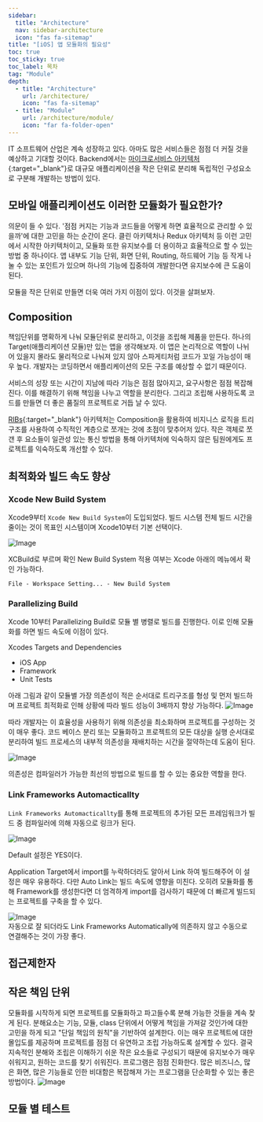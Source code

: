 ```yaml
---
sidebar:
  title: "Architecture"
  nav: sidebar-architecture
  icon: "fas fa-sitemap"
title: "[iOS] 앱 모듈화의 필요성"
toc: true
toc_sticky: true
toc_label: 목차
tag: "Module"
depth:
  - title: "Architecture"
    url: /architecture/
    icon: "fas fa-sitemap"
  - title: "Module"
    url: /architecture/module/
    icon: "far fa-folder-open"
---
```

IT 소프트웨어 산업은 계속 성장하고 있다. 아마도 많은 서비스들은 점점 더 커질 것을 예상하고 기대할 것이다. Backend에서는 [<i class="fas fa-link"></i> 마이크로서비스 아키텍처](https://cloud.google.com/learn/what-is-microservices-architecture?hl=ko){:target="_blank"}로 대규모 애플리케이션을 작은 단위로 분리해 독립적인 구성요소로 구분해 개발하는 방법이 있다.  

## 모바일 애플리케이션도 이러한 모듈화가 필요한가?
의문이 들 수 있다. '점점 커지는 기능과 코드들을 어떻게 하면 효율적으로 관리할 수 있을까'에 대한 고민을 하는 순간이 온다.  클린 아키텍처나 Redux 아키텍처 등 이런 고민에서 시작한 아키텍처이고, 모듈화 또한 유지보수를 더 용이하고 효율적으로 할 수 있는 방법 중 하나이다. 앱 내부도 기능 단위, 화면 단위, Routing, 하드웨어 기능 등 작게 나눌 수 있는 포인트가 있으며 하나의 기능에 집중하여 개발한다면 유지보수에 큰 도움이 된다. 

모듈을 작은 단위로 만들면 더욱 여러 가지 이점이 있다. 이것을 살펴보자.

## Composition 
책임단위를 명확하게 나눠 모듈단위로 분리하고, 이것을 조립해 제품을 만든다. 하나의 Target(애플리케이션 모듈)만 있는 앱을 생각해보자. 이 앱은 논리적으로 역할이 나뉘어 있을지 몰라도 물리적으로 나눠져 있지 않아 스파게티처럼 코드가 꼬일 가능성이 매우 높다. 개발자는 코딩하면서 애플리케이션의 모든 구조를 예상할 수 없기 때문이다.  

서비스의 성장 또는 시간이 지남에 따라 기능은 점점 많아지고, 요구사항은 점점 복잡해진다. 이를 해결하기 위해 책임을 나누고 역할을 분리한다. 그리고 조립해 사용하도록 코드를 만들면 더 좋은 품질의 프로젝트로 거듭 날 수 있다.  

[<i class="fas fa-link"></i> RIBs](https://github.com/uber/RIBs){:target="_blank"} 아키텍처는 Composition을 활용하여 비지니스 로직을 트리구조를 사용하여 수직적인 계층으로 쪼개는 것에 초점이 맞추어저 있다. 작은 객체로 쪼갠 후 요소들이 일관성 있는 통신 방법을 통해 아키텍처에 익숙하지 않은 팀원에게도 프로젝트를 익숙하도록 개선할 수 있다.  

## 최적화와 빌드 속도 향상
### Xcode New Build System
Xcode9부터 `Xcode New Build System`이 도입되었다. 빌드 시스템 전체 빌드 시간을 줄이는 것이 목표인 시스템이며 Xcode10부터 기본 선택이다.  

![Image](https://drive.google.com/uc?export=view&id=1_Rt-Bpvg8QKsdziwCTScvFpCccc-hX7U)  

XCBuild로 부르며 확인 New Build System 적용 여부는 Xcode 아래의 메뉴에서 확인 가능하다.  
```
File - Workspace Setting... - New Build System
```

### Parallelizing Build
Xcode 10부터 Parallelizing Build로 모듈 별 병렬로 빌드를 진행한다. 이로 인해 모듈화를 하면 빌드 속도에 이점이 있다.

Xcodes Targets and Dependencies
* iOS App
* Framework
* Unit Tests

아래 그림과 같이 모듈별 가장 의존성이 적은 순서대로 트리구조를 형성 및 먼저 빌드하며 프로젝트 최적화로 인해 상황에 따라 빌드 성능이 3배까지 향상 가능하다.
![Image](https://drive.google.com/uc?export=view&id=1KY5Fsk24w5U9ToKb0EU6ciszypCsW8eX)  

따라 개발자는 이 효율성을 사용하기 위해 의존성을 최소화하며 프로젝트를 구성하는 것이 매우 좋다. 코드 베이스 분리 또는 모듈화하고 프로젝트의 모든 대상을 실행 순서대로 분리하여 빌드 프로세스의 내부적 의존성을 재배치하는 시간을 절약하는데 도움이 된다.

![Image](https://drive.google.com/uc?export=view&id=1GF7yFiTCzf-18dCG5Gy9CRW57nwarp82)  

의존성은 컴파일러가 가능한 최선의 방법으로 빌드를 할 수 있는 중요한 역할을 한다.

### Link Frameworks Automacticallty
`Link Frameworks Automacticallty`를 통해 프로젝트의 추가된 모든 프레임워크가 빌드 중 컴파일러에 의해 자동으로 링크가 된다. 

![Image](https://drive.google.com/uc?export=view&id=14m5ISaHMCJF4hiE9pzSXrpBVTVgaTZ2X)  

Default 설정은 YES이다.  

Application Target에서 import를 누락하더라도 알아서 Link 하여 빌드해주어 이 설정은 매우 유용하다. 다만 Auto Link는 빌드 속도에 영향을 미친다. 오히려 모듈화를 통해 Framework를 생성한다면 더 엄격하게 import를 검사하기 때문에 더 빠르게 빌드되는 프로젝트를 구축을 할 수 있다.

![Image](https://drive.google.com/uc?export=view&id=1unI26fBXgTaOkdMXWQabcbFDZBez0PAD)  
자동으로 잘 되더라도 Link Frameworks Automatically에 의존하지 않고 수동으로 연결해주는 것이 가장 좋다.


## 접근제한자


## 작은 책임 단위
모듈화를 시작하게 되면 프로젝트를 모듈화하고 파고들수록 분해 가능한 것들을 계속 찾게 된다. 분해요소는 기능, 모듈, class 단위에서 어떻게 책임을 가져갈 것인가에 대한 고민을 하게 되고 "단일 책임의 원칙"을 기반하여 설계한다. 이는 매우 프로젝트에 대한 몰입도를 제공하며 프로젝트를 점점 더 유연하고 조립 가능하도록 설계할 수 있다. 결국 지속적인 분해와 조립은 이해하기 쉬운 작은 요소들로 구성되기 때문에 유지보수가 매우 쉬워지고, 원하는 코드를 찾기 쉬워진다. 프로그램은 점점 진화한다. 많은 비즈니스, 많은 화면, 많은 기능들로 인한 비대함은 복잡해져 가는 프로그램을 단순화할 수 있는 좋은 방법이다.
![Image](https://drive.google.com/uc?export=view&id=1xDRFh6L0xLnJMODMAHK9FMSiO70hRSSt)  

## 모듈 별 테스트
